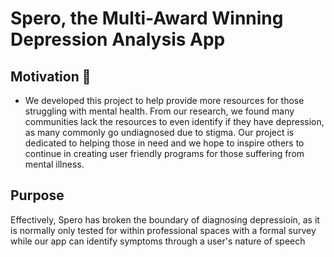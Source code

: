 # Spero, the Multi-Award Winning Depression Analysis App

## Motivation :tada:
* We developed this project to help provide more resources for those struggling with mental health. From our research, we found many communities lack the resources to even identify if they have depression, as many commonly go undiagnosed due to stigma. Our project is dedicated to helping those in need and we hope to inspire others to continue in creating user friendly programs for those suffering from mental illness. 

## Purpose 
Effectively, Spero has broken the boundary of diagnosing depressioin, as it is normally only tested for within professional spaces with a formal survey while our app can identify symptoms through a user's nature of speech
